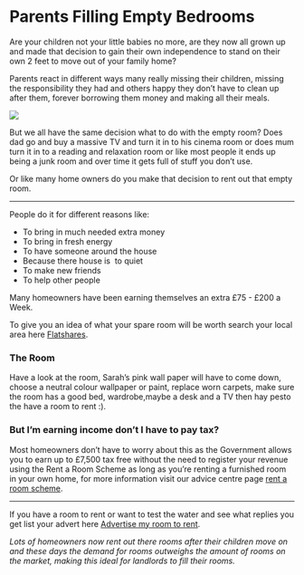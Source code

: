 Parents Filling Empty Bedrooms
==============================
Are your children not your little babies no more, are they now all grown up and
made that decision to gain their own independence to stand on their own 2 feet
to move out of your family home?


Parents react in different ways many really missing their children, missing the
responsibility they had and others happy they don’t have to clean up after them,
forever borrowing them money and making all their meals.


![](/media/images/moving-out.jpg)


But we all have the same decision what to do with the empty room? Does dad go
and buy a massive TV and turn it in to his cinema room or does mum turn it in to
a reading and relaxation room or like most people it ends up being a junk room
and over time it gets full of stuff you don’t use.


Or like many home owners do you make that decision to rent out that empty room.




---


People do it for different reasons like:


* To bring in much needed extra money
* To bring in fresh energy
* To have someone around the house
* Because there house is  to quiet
* To make new friends
* To help other people


Many homeowners have been earning themselves an extra £75 - £200 a Week.


To give you an idea of what your spare room will be worth search your local area
here [Flatshares](/).


### The Room


Have a look at the room, Sarah’s pink wall paper will have to come down, choose
a neutral colour wallpaper or paint, replace worn carpets, make sure the room
has a good bed, wardrobe,maybe a desk and a TV then hay pesto the have a room to
rent :).


### But I’m earning income don’t I have to pay tax?


Most homeowners don’t have to worry about this as the Government allows you to
earn up to £7,500 tax free without the need to register your revenue using the
Rent a Room Scheme as long as you’re renting a furnished room in your own home,
for more information visit our advice centre page [rent a room
scheme](/advice/the-rent-a-room-scheme).




---


If you have a room to rent or want to test the water and see what replies you
get list your advert here [Advertise my room to rent](/post).


*Lots of homeowners now rent out there rooms after their children move on and
these days the demand for rooms outweighs the amount of rooms on the market,
making this ideal for landlords to fill their rooms.*

